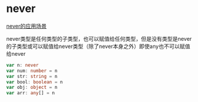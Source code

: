 # never
[never的应用场景](https://www.zhihu.com/question/354601204/answer/888551021)

never类型是任何类型的子类型，也可以赋值给任何类型，但是没有类型是never的子类型或可以赋值给never类型（除了never本身之外）即使any也不可以赋值给never
```ts
var n: never
var num: number = n
var str: string = n
var bool: boolean = n
var obj: object = n
var arr: any[] = n
```